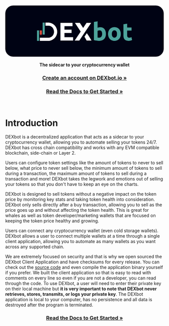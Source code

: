 <!-- PROJECT LOGO -->
<br />
<div align="center">
  <a href="#">
    <img src="https://github.com/DEXbotLLC/DEXbot_Client/blob/main/assets/image.png" alt="Logo" width="600">
  </a>

  **<p align="center">The sidecar to your cryptocurrency wallet</p>**

  <h3 align="center">
    <a href="https://dexbot.io"><strong>Create an account on DEXbot.io »</strong></a>
  </h3>
  <h3 align="center">
    <a href="https://github.com/DEXbotLLC/DEXbot_Client/wiki"><strong>Read the Docs to Get Started »</strong></a>
  </h3>
</div>
<br>

# Introduction
DEXbot is a decentralized application that acts as a sidecar to your cryptocurrency wallet, allowing you to automate selling your tokens 24/7. DEXbot has cross chain compatibility and works with any EVM compatible blockchain, side-chain or Layer 2. 

Users can configure token settings like the amount of tokens to never to sell below, what price to never sell below, the minimum amount of tokens to sell during a transaction, the maximum amount of tokens to sell during a transaction and more! DEXbot takes the legwork and emotions out of selling your tokens so that you don't have to keep an eye on the charts.

DEXbot is designed to sell tokens without a negative impact on the token price by monitoring key stats and taking token health into consideration. DEXbot only sells directly after a buy transaction, allowing you to sell as the price goes up and without affecting the token health. This is great for whales as well as token developer/marketing wallets that are focused on keeping the token price healthy and growing.

Users can connect any cryptocurrency wallet (even cold storage wallets). DEXbot allows a user to connect multiple wallets at a time through a single client application, allowing you to automate as many wallets as you want across any supported chain. 

We are extremely focused on security and that is why we open sourced the DEXbot Client Application and have checksums for every release. You can check out the [source code](https://github.com/DEXbotLLC/DEXbot_Client/) and even compile the application binary yourself if you prefer. We built the client application so that is easy to read with comments on every line so even if you are not a developer, you can read through the code. To use DEXbot, a user will need to enter their private key on their local machine but **it is very important to note that DEXbot never retrieves, stores, transmits, or logs your private key**. The DEXbot application is local to your computer, has no persistence and all data is destroyed after the program is terminated.
<br>
  <h3 align="center">
    <a href="https://github.com/DEXbotLLC/DEXbot_Client/wiki"><strong>Read the Docs to Get Started »</strong></a>
  </h3>
